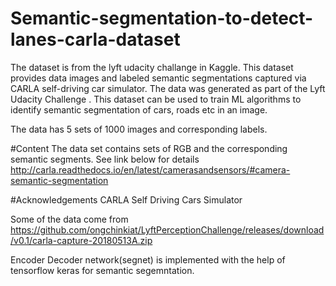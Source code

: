 # Semantic-segmentation-to-detect-lanes-carla-dataset

The dataset is from the lyft udacity challange in Kaggle.
This dataset provides data images and labeled semantic segmentations captured via CARLA self-driving car simulator. The data was generated as part of the Lyft Udacity Challenge . This dataset can be used to train ML algorithms to identify semantic segmentation of cars, roads etc in an image.

The data has 5 sets of 1000 images and corresponding labels.

#Content
The data set contains sets of RGB and the corresponding semantic segments.
See link below for details
http://carla.readthedocs.io/en/latest/camerasandsensors/#camera-semantic-segmentation

#Acknowledgements
CARLA Self Driving Cars Simulator

Some of the data come from
https://github.com/ongchinkiat/LyftPerceptionChallenge/releases/download/v0.1/carla-capture-20180513A.zip

Encoder Decoder network(segnet) is implemented with the help of tensorflow keras for semantic segemntation.
